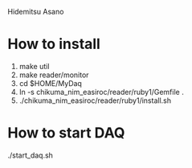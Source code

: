 Hidemitsu Asano


#  How to install

   1. make util
   2. make reader/monitor
   3. cd $HOME/MyDaq
   4. ln -s chikuma_nim_easiroc/reader/ruby1/Gemfile .
   5. ./chikuma_nim_easiroc/reader/ruby1/install.sh


# How to start DAQ
  ./start_daq.sh
